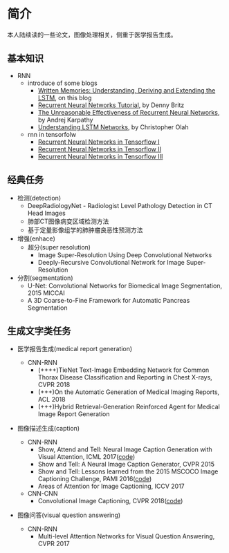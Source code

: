 # 简介
本人陆续读的一些论文，图像处理相关，侧重于医学报告生成。

## 基本知识
* RNN
	* introduce of some blogs
		* [Written Memories: Understanding, Deriving and Extending the LSTM](https://r2rt.com/written-memories-understanding-deriving-and-extending-the-lstm.html), on this blog
		* [Recurrent Neural Networks Tutorial](http://www.wildml.com/2015/09/recurrent-neural-networks-tutorial-part-1-introduction-to-rnns/), by Denny Britz
		* [The Unreasonable Effectiveness of Recurrent Neural Networks](https://karpathy.github.io/2015/05/21/rnn-effectiveness/), by Andrej Karpathy
		* [Understanding LSTM Networks](https://colah.github.io/posts/2015-08-Understanding-LSTMs/), by Christopher Olah
	* rnn in tensorfolw
		* [Recurrent Neural Networks in Tensorflow I](https://r2rt.com/recurrent-neural-networks-in-tensorflow-i.html)
		* [Recurrent Neural Networks in Tensorflow II](https://r2rt.com/recurrent-neural-networks-in-tensorflow-ii.html)
		* [Recurrent Neural Networks in Tensorflow III](https://r2rt.com/recurrent-neural-networks-in-tensorflow-iii-variable-length-sequences.html)

## 经典任务
* 检测(detection)
	* DeepRadiologyNet - Radiologist Level Pathology Detection in CT Head Images
	* 肺部CT图像病变区域检测方法
	* 基于定量影像组学的肺肿瘤良恶性预测方法
* 增强(enhace)
	* 超分(super resolution)
		* Image Super-Resolution Using Deep Convolutional Networks
		* Deeply-Recursive Convolutional Network for Image Super-Resolution
* 分割(segmentation)
	* U-Net: Convolutional Networks for Biomedical Image Segmentation, 2015 MICCAI
	* A 3D Coarse-to-Fine Framework for Automatic Pancreas Segmentation

## 生成文字类任务
* 医学报告生成(medical report generation)
	* CNN-RNN
		* (++++)TieNet Text-Image Embedding Network for Common Thorax Disease Classification and Reporting in Chest X-rays, CVPR 2018
		* (+++)On the Automatic Generation of Medical Imaging Reports, ACL 2018
		* (+++)Hybrid Retrieval-Generation Reinforced Agent for Medical Image Report Generation

* 图像描述生成(caption)
	* CNN-RNN
		* Show, Attend and Tell: Neural Image Caption Generation with Visual Attention, ICML 2017([code](https://github.com/kelvinxu/arctic-captions))
		* Show and Tell: A Neural Image Caption Generator, CVPR 2015
		* Show and Tell: Lessons learned from the 2015 MSCOCO Image Captioning Challenge, PAMI 2016([code](https://github.com/tensorflow/models/tree/master/research/im2txt))
		* Areas of Attention for Image Captioning, ICCV 2017
	* CNN-CNN
		* Convolutional Image Captioning, CVPR 2018([code](https://github.com/aditya12agd5/convcap))

* 图像问答(visual question answering)
	* CNN-RNN
		* Multi-level Attention Networks for Visual Question Answering, CVPR 2017 
